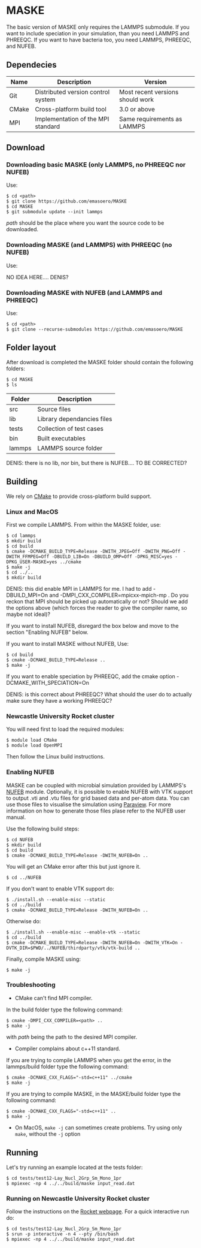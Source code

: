 # MASKE

The basic version of MASKE only requires the LAMMPS submodule.
If you want to include speciation in your simulation, than you need LAMMPS and PHREEQC.
If you want to have bacteria too, you need LAMMPS, PHREEQC, and NUFEB.

## Dependecies

| Name   | Description                        | Version                          |
|--------|------------------------------------|----------------------------------|
| Git    | Distributed version control system | Most recent versions should work |
| CMake  | Cross-platform build tool          | 3.0 or above                     |
| MPI    | Implementation of the MPI standard | Same requirements as LAMMPS      |

## Download

### Downloading basic MASKE (only LAMMPS, no PHREEQC nor NUFEB)

Use:
```
$ cd <path> 
$ git clone https://github.com/emasoero/MASKE
$ cd MASKE
$ git submodule update --init lammps
```
*path* should be the place where you want the source code to be downloaded.

### Downloading MASKE (and LAMMPS) with PHREEQC (no NUFEB)

Use:

NO IDEA HERE.... DENIS?

### Downloading MASKE with NUFEB (and LAMMPS and PHREEQC)

Use:
```
$ cd <path> 
$ git clone --recurse-submodules https://github.com/emasoero/MASKE
```

## Folder layout

After download is completed the MASKE folder should contain the following folders:

```
$ cd MASKE 
$ ls
```

| Folder | Description                |
|--------|----------------------------|
| src    | Source files               |
| lib    | Library dependancies files |
| tests  | Collection of test cases   |
| bin    | Built executables          |
| lammps | LAMMPS source folder       |

DENIS: there is no lib, nor bin, but there is NUFEB.... TO BE CORRECTED?

## Building

We rely on [CMake](https://cmake.org) to provide cross-platform build support.

### Linux and MacOS

First we compile LAMMPS. From within the MASKE folder, use:
```
$ cd lammps
$ mkdir build
$ cd build
$ cmake -DCMAKE_BUILD_TYPE=Release -DWITH_JPEG=Off -DWITH_PNG=Off -DWITH_FFMPEG=Off -DBUILD_LIB=On -DBUILD_OMP=Off -DPKG_MISC=yes -DPKG_USER-MASKE=yes ../cmake
$ make -j
$ cd ../..
$ mkdir build
```

DENIS: this did enable MPI in LAMMPS for me. I had to add -DBUILD_MPI=On and -DMPI_CXX_COMPILER=mpicxx-mpich-mp . Do you reckon that MPI should be picked up automatically or not? Should we add the options above (which forces the reader to give the compiler name, so maybe not ideal)?

If you want to install NUFEB, disregard the box below and move to the section "Enabling NUFEB" below.

If you want to install MASKE without NUFEB, Use:
```
$ cd build
$ cmake -DCMAKE_BUILD_TYPE=Release ..
$ make -j
```
If you want to enable speciation by PHREEQC, add the cmake option  -DCMAKE_WITH_SPECIATION=On

DENIS: is this correct about PHREEQC? What should the user do to actually make sure they have a working PHREEQC?

### Newcastle University Rocket cluster

You will need first to load the required modules:
```
$ module load CMake
$ module load OpenMPI
```
Then follow the Linux build instructions.

### Enabling NUFEB

MASKE can be coupled with microbial simulation provided by LAMMPS's [NUFEB](https://github.com/nufeb/NUFEB) module. Optionally, it is possible to enable NUFEB with VTK support to output .vti and .vtu files for grid based data and per-atom data. You can use those files to visualise the simulation using [Paraview](https://www.paraview.org/). For more information on how to generate those files plase refer to the NUFEB user manual.

Use the following build steps:
```
$ cd NUFEB
$ mkdir build
$ cd build
$ cmake -DCMAKE_BUILD_TYPE=Release -DWITH_NUFEB=On ..
```
You will get an CMake error after this but just ignore it.
```
$ cd ../NUFEB
```
If you don't want to enable VTK support do:
```
$ ./install.sh --enable-misc --static
$ cd ../build
$ cmake -DCMAKE_BUILD_TYPE=Release -DWITH_NUFEB=On ..
```
Otherwise do:
```
$ ./install.sh --enable-misc --enable-vtk --static
$ cd ../build
$ cmake -DCMAKE_BUILD_TYPE=Release -DWITH_NUFEB=On -DWITH_VTK=On -DVTK_DIR=$PWD/../NUFEB/thirdparty/vtk/vtk-build ..
```
Finally, compile MASKE using:
```
$ make -j
```

### Troubleshooting

- CMake can't find MPI compiler.

In the build folder type the following command:
```
$ cmake -DMPI_CXX_COMPILER=<path> ..
$ make -j
```
with *path* being the path to the desired MPI compiler.

- Compiler complains about c++11 standard.

If you are trying to compile LAMMPS when you get the error, in the lammps/build folder type the following command:
```
$ cmake -DCMAKE_CXX_FLAGS="-std=c++11" ../cmake
$ make -j
```

If you are trying to compile MASKE, in the MASKE/build folder type the following command:
```
$ cmake -DCMAKE_CXX_FLAGS="-std=c++11" ..
$ make -j
```

- On MacOS, ``make -j`` can sometimes create problems. Try using only ``make``, without the ``-j`` option

## Running

Let's try running an example located at the tests folder:
```
$ cd tests/test12-Lay_Nucl_2Grp_Sm_Mono_1pr
$ mpiexec -np 4 ../../build/maske input_read.dat 
```

### Running on Newcastle University Rocket cluster

Follow the instructions on the [Rocket webpage](https://services.ncl.ac.uk/itservice/research/hpc/). For a quick interactive run do:
```
$ cd tests/test12-Lay_Nucl_2Grp_Sm_Mono_1pr
$ srun -p interactive -n 4 --pty /bin/bash
$ mpiexec -np 4 ../../build/maske input_read.dat 
```
